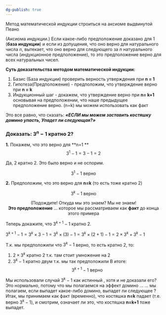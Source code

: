 ```yaml
---
dg-publish: true
---
```


Метод математической индукции строиться на аксиоме выдвинутой Пеано

(Аксиома индукции.) Если какое-либо предположение доказано для 1 (**база индукции**) и если из допущения, что оно верно для натурального числа _n_, вытекает, что оно верно для следующего за _n_ натурального числа (индукционное предположение), то это предположение верно для всех натуральных чисел.

**Суть доказательства методом математической индукции:**

1. Базис (База индукции) проверить верность утверждения при **n = 1**
2. Гипотеза(Предположение)
*-* предположим, что утверждение верно при **n = k**
3. Индукционный шаг
*-* докажем, что утверждение верно при **n= k+1** основывая на предположении, что наше предыдущее предположение верно. (n=k) мы можем использовать как факт

Это все равно, что сказать: _**«ЕСЛИ мы можем заставить костяшку домино упасть, Упадет ли следующая?»**_

### Доказать:  $3^{n}−1$ кратно 2?

**1.** Покажем, что это верно для **n=1 **
$$3^{1}−1 = 3−1 = 2$$ 

Да, 2 кратно 2. Это было верно и не оспорим.

$$3^{1}−1 \text{  верно}$$ 

**2.** Предположим, что это верно для **n=k** (то есть тоже кратно 2)

$$3^{k}−1 \text{  верно}$$ 

<span style="display: block; text-align: center;">(Подождите! Откуда мы это знаем? Мы не знаем! **Это предположение** ... которое мы рассматриваем  как **факт** до конца этого примера</span>

Теперь докажите, что $3^{k+1}−1$ кратно 2.

$3^{k+1}−1=3^{k} \times 3−1 = 3^{k} \times (3)-1=3^{k} \times (2+1)-1=2 \times 3^{k}+3^{k}-1$

Т.к. мы предположили что $3^{k}−1$ верно, то есть кратно 2, то:
1. $2 \times 3^{k}$ кратно 2 т.к. там стоит умножение на 2
2. $3^{k}-1$ кратно двум т.к. мы так предположили
В итоге:
$$3^{k+1}−1 \text{  верно}$$

 Мы использовали случай $3^{k}−1$ как истинный , хотя и не доказали его? Это нормально, потому что мы полагаемся на эффект домино ... ... мы полагаем, если выпадет какое-либо домино, выпадет ли следующее ? Итак, мы принимаем как факт (временно), что костяшка **n=k** падает (т.е. верно $3^{k}−1$), и смотрим, означает ли это, что костяшка **n=k+1** тоже выпадет.



